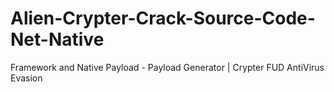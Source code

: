 # Alien-Crypter-Crack-Source-Code-Net-Native
Framework and Native Payload - Payload Generator | Crypter FUD AntiVirus Evasion
